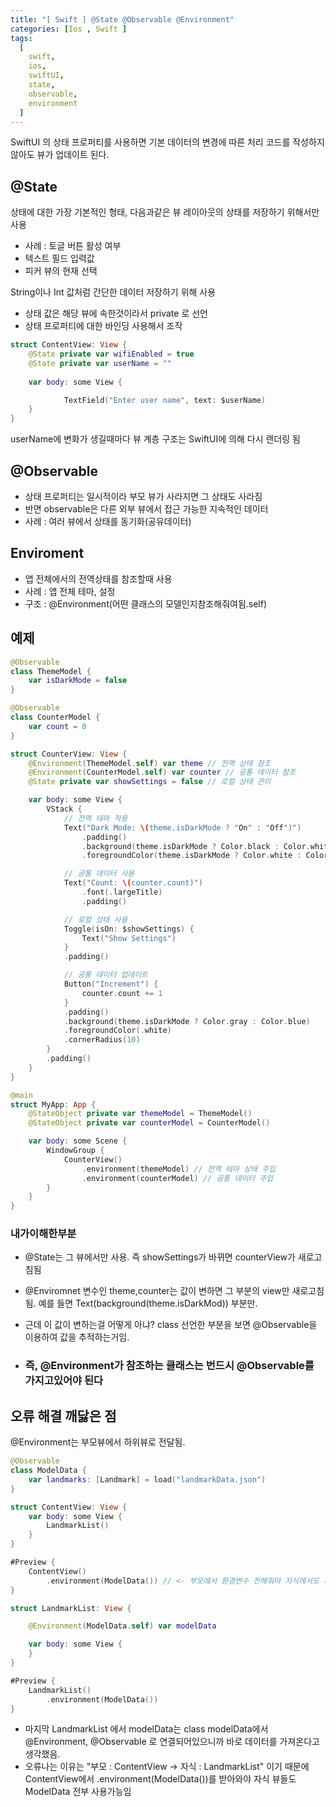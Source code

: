 ```yaml
---
title: "[ Swift ] @State @Observable @Environment"
categories: [Ios , Swift ]
tags:
  [
    swift,
    ios,
    swiftUI,
    state,
    observable,
    environment
  ] 
---
```


SwiftUI 의 상태 프로퍼티를 사용하면 기본 데이터의 변경에 따른 처리 코드를 작성하지 않아도 뷰가 업데이트 된다.

## @State
상태에 대한 가장 기본적인 형태, 다음과같은 뷰 레이아웃의 상태를 저장하기 위해서만 사용
* 사례 : 토글 버튼 활성 여부
* 텍스트 필드 입력값
* 피커 뷰의 현재 선택

String이나 Int 값처럼 간단한 데이터 저장하기 위해 사용

* 상태 값은 해당 뷰에 속한것이라서 private 로 선언
* 상태 프로퍼티에 대한 바인딩 사용해서 조작

```swift
struct ContentView: View {
	@State private var wifiEnabled = true
    @State private var userName = ""
    
    var body: some View {

        	TextField("Enter user name", text: $userName)
    }
}
```
userName에 변화가 생길때마다 뷰 계층 구조는 SwiftUI에 의해 다시 랜더링 됨

## @Observable
* 상태 프로퍼티는 일시적이라 부모 뷰가 사라지면 그 상태도 사라짐
* 반면 observable은 다른 외부 뷰에서 접근 가능한 지속적인 데이터 
* 사례 : 여러 뷰에서 상태를 동기화(공유데이터)

## Enviroment
* 앱 전체에서의 전역상태를 참조할때 사용
* 사례 : 앱 전체 테마, 설정
* 구조 :  @Environment(어떤 클래스의 모델인지참조해줘여됨.self)

## 예제

```swift
@Observable
class ThemeModel {
    var isDarkMode = false
}
```

```swift
@Observable
class CounterModel {
    var count = 0
}
```

```swift
struct CounterView: View {
    @Environment(ThemeModel.self) var theme // 전역 상태 참조
    @Environment(CounterModel.self) var counter // 공통 데이터 참조
    @State private var showSettings = false // 로컬 상태 관리

    var body: some View {
        VStack {
            // 전역 테마 적용
            Text("Dark Mode: \(theme.isDarkMode ? "On" : "Off")")
                .padding()
                .background(theme.isDarkMode ? Color.black : Color.white)
                .foregroundColor(theme.isDarkMode ? Color.white : Color.black)

            // 공통 데이터 사용
            Text("Count: \(counter.count)")
                .font(.largeTitle)
                .padding()

            // 로컬 상태 사용
            Toggle(isOn: $showSettings) {
                Text("Show Settings")
            }
            .padding()

            // 공통 데이터 업데이트
            Button("Increment") {
                counter.count += 1
            }
            .padding()
            .background(theme.isDarkMode ? Color.gray : Color.blue)
            .foregroundColor(.white)
            .cornerRadius(10)
        }
        .padding()
    }
}

```

```swift
@main
struct MyApp: App {
    @StateObject private var themeModel = ThemeModel()
    @StateObject private var counterModel = CounterModel()

    var body: some Scene {
        WindowGroup {
            CounterView()
                .environment(themeModel) // 전역 테마 상태 주입
                .environment(counterModel) // 공통 데이터 주입
        }
    }
}

```
### 내가이해한부분
* @State는 그 뷰에서만 사용. 즉 showSettings가 바뀌면 counterView가 새로고침됨
* @Enviromnet 변수인 theme,counter는 값이 변하면 그 부분의 view만 새로고침됨. 예를 들면 Text(background(theme.isDarkMod)) 부분만.
* 근데 이 값이 변하는걸 어떻게 아냐? class 선언한 부분을 보면 @Observable을 이용하여 값을 추적하는거임.

* ### 즉, @Environment가 참조하는 클래스는 번드시 @Observable를 가지고있어야 된다

## 오류 해결 깨닳은 점
@Environment는 부모뷰에서 하위뷰로 전달됨.


```swift
@Observable
class ModelData {
    var landmarks: [Landmark] = load("landmarkData.json")
}
```

```swift
struct ContentView: View {
    var body: some View {
        LandmarkList()
    }
}

#Preview {
    ContentView()
        .environment(ModelData()) // <- 부모에서 환경변수 전해줘야 자식에서도 사용가능
}
```

```swift
struct LandmarkList: View {

    @Environment(ModelData.self) var modelData

    var body: some View {
    }
}

#Preview {
    LandmarkList()
        .environment(ModelData())
}
```
* 마지막 LandmarkList 에서 modelData는 class modelData에서 @Environment, @Observable 로 연결되어있으니까 바로 데이터를 가져온다고 생각했음.
* 오류나는 이유는 "부모 : ContentView -> 자식 : LandmarkList" 이기 때문에 ContentView에서 .environment(ModelData())를 받아와야 자식 뷰들도 ModelData 전부 사용가능임
